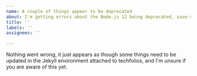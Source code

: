 ```yaml
---
name: A couple of things appear to be deprecated
about: I'm getting errors about the Node.js 12 being deprecated, save-state output being deprecated, and the set-output command being deprecated; things that appear to be in the workflow that I cannot fix myself.
title: ''
labels: ''
assignees: ''

---
```


Nothing went wrong, it just appears as though some things need to be updated in the Jekyll environment attached to techfolios, and I'm unsure if you are aware of this yet.
